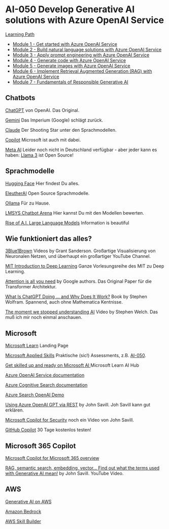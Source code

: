 
# AI-050 Develop Generative AI solutions with Azure OpenAI Service

[Learning Path](https://learn.microsoft.com/en-us/training/paths/develop-ai-solutions-azure-openai/)

- [Module 1 - Get started with Azure OpenAI Service](https://learn.microsoft.com/en-us/training/modules/get-started-openai/)
- [Module 2 - Build natural language solutions with Azure OpenAI Service](https://learn.microsoft.com/en-us/training/modules/build-language-solution-azure-openai/)
- [Module 3 - Apply prompt engineering with Azure OpenAI Service](https://learn.microsoft.com/en-us/training/modules/apply-prompt-engineering-azure-openai/)
- [Module 4 - Generate code with Azure OpenAI Service](https://learn.microsoft.com/en-us/training/modules/generate-code-azure-openai/)
- [Module 5 - Generate images with Azure OpenAI Service](https://learn.microsoft.com/en-us/training/modules/generate-images-azure-openai/)
- [Module 6 - Implement Retrieval Augmented Generation (RAG) with Azure OpenAI Service](https://learn.microsoft.com/en-us/training/modules/use-own-data-azure-openai/)
- [Module 7 - Fundamentals of Responsible Generative AI](https://learn.microsoft.com/en-us/training/modules/responsible-generative-ai/)



## Chatbots

[ChatGPT](https://chatgpt.com/) von OpenAI. Das Original.

[Gemini](https://gemini.google.com/) Das Imperium (Google) schlägt zurück.

[Claude](https://claude.ai/) Der Shooting Star unter den Sprachmodellen.

[Copilot](https://copilot.microsoft.com/) Microsoft ist auch mit dabei.

[Meta AI](https://ai.meta.com/) Leider noch nicht in Deutschland verfügbar - aber jeder kann es haben: [Llama 3](https://ai.meta.com/blog/meta-llama-3/) ist Open Source!



## Sprachmodelle

[Hugging Face](https://huggingface.co/) Hier findest Du alles.

[EleutherAI](https://www.eleuther.ai/) Open Source Sprachmodelle.

[Ollama](https://ollama.com/) Für zu Hause.

[LMSYS Chatbot Arena](https://chat.lmsys.org/?leaderboard) Hier kannst Du mit den Modellen bewerten.

[Rise of A.I. Large Language Models](https://informationisbeautiful.net/visualizations/the-rise-of-generative-ai-large-language-models-llms-like-chatgpt/) Information is beautiful




## Wie funktioniert das alles?

[3Blue1Brown](https://www.3blue1brown.com/topics/neural-networks) Videos by Grant Sanderson. Großartige Visualisierung von Neuronalen Netzen, und überhaupt ein großartiger YouTube Channel.

[MIT Introduction to Deep Learning](http://introtodeeplearning.com/) Ganze Vorlesungsreihe des MIT zu Deep Learning.

[Attention is all you need](https://arxiv.org/pdf/1706.03762.pdf) by Google authors. Das Original Paper für die Transformer Architektur.

[What Is ChatGPT Doing … and Why Does It Work?](https://writings.stephenwolfram.com/2023/02/what-is-chatgpt-doing-and-why-does-it-work/) Book by Stephen Wolfram. Spannend, auch ohne Mathematica Kentnisse.

[The moment we stopped understanding AI](https://www.youtube.com/watch?v=UZDiGooFs54) Video by Stephen Welch. Das muß ich mir noch einmal anschauen.


## Microsoft

[Microsoft Learn](https://learn.microsoft.com/en-us/training/) Landing Page

[Microsoft Applied Skills](https://learn.microsoft.com/en-us/credentials/browse/?credential_types=applied%20skills) Praktische (sic!) Assessments, z.B. [AI-050](https://learn.microsoft.com/en-us/training/paths/develop-ai-solutions-azure-openai/).

[Get skilled up and ready on Microsoft AI ](https://learn.microsoft.com/en-us/ai/) Microsoft Learn AI Hub

[Azure OpenAI Service documentation](https://learn.microsoft.com/en-us/azure/ai-services/openai/)

[Azure Cognitive Search documentation](https://learn.microsoft.com/en-us/azure/search/)

[Azure Search OpenAI Demo](https://github.com/Azure-Samples/azure-search-openai-demo/)

[Using Azure OpenAI GPT via REST](https://www.youtube.com/watch?v=PXRg1QQ3GFs) by John Savill. Joh Savill kann gut erklären.

[Microsoft Copilot for Security](https://www.youtube.com/watch?v=7hNbYOjh-1k) noch ein Video von John Savill.

[GitHub Copilot](https://github.com/features/copilot) 30 Tage kostenlos testen!



## Microsoft 365 Copilot

[Microsoft Copilot for Microsoft 365 overview](https://learn.microsoft.com/en-us/copilot/microsoft-365/microsoft-365-copilot-overview)

[RAG, semantic search, embedding, vector... Find out what the terms used with Generative AI mean!](https://www.youtube.com/watch?v=orLGv2LgWDE) by John Savill. YouTube Video.





## AWS

[Generative AI on AWS](https://aws.amazon.com/ai/generative-ai/)

[Amazon Bedrock](https://aws.amazon.com/bedrock/)

[AWS Skill Builder](https://explore.skillbuilder.aws/learn)

<!-- [Das muss ich mir noch anschauen](https://pages.awscloud.com/GLOBAL_other_T2_traincert_150_Learn-GenerativeAI-for-Developers-Season1-2024-reg.html) -->






<!--
# MS-4005

[Learning Path 1 - Get started with Copilot for Microsoft 365](https://learn.microsoft.com/en-us/training/paths/get-started-with-microsoft-365-copilot/)

- Video [The Copilot System: Explained by Microsoft](https://www.youtube.com/watch?v=E5g20qmeKpg)
- Video [Plugins for Microsoft 365 Copilot](https://www.youtube.com/watch?v=kMXtwtdryKY)

[Learning Path 2 - Craft effective prompts for Microsoft Copilot for Microsoft 365](https://learn.microsoft.com/en-us/training/paths/craft-effective-prompts-copilot-microsoft-365/)

[Labs](https://github.com/MicrosoftLearning/MS-4005-Craft-effective-prompts-for-Microsoft-Copilot-for-Microsoft-365/tree/master/Instructions/Labs)
-->



<!--
# MS-4007

[Learning Path 1 - Get started with Copilot for Microsoft 365](https://learn.microsoft.com/en-us/training/paths/get-started-with-microsoft-365-copilot/)
    
- Video [The Copilot System: Explained by Microsoft](https://www.youtube.com/watch?v=E5g20qmeKpg)
- Video [Plugins for Microsoft 365 Copilot](https://www.youtube.com/watch?v=kMXtwtdryKY)

[Learning Path 2 - Discover how to drive enablement of Copilot for Microsoft 365 in your organization](https://learn.microsoft.com/en-us/training/paths/explore-how-drive-adoption-microsoft-copilot-m365/)

- [Module 1 - Explore user enablement strategies for adopting Copilot for Microsoft 365](https://learn.microsoft.com/en-us/training/modules/explore-microsoft-adoption-framework/)
- [Module 2 - Envision a successful adoption of Copilot for Microsoft 365](https://learn.microsoft.com/en-us/training/modules/phase-one-envision/)
- [Module 3 - Onboard and empower your employees to use Copilot for Microsoft 365 efficiently](https://learn.microsoft.com/en-us/training/modules/phase-two-onboard/)
- [Module 4 - Drive value and maximize the impact of Copilot for Microsoft 365 within your organization](https://learn.microsoft.com/en-us/training/modules/phase-three-drive-value/)
- [Module 5 - Extend and optimize Copilot for Microsoft 365 in your organization](https://learn.microsoft.com/en-us/training/modules/extend-optimize-copilot-m365/)
-->
